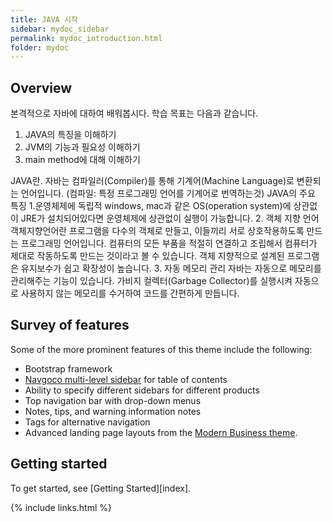 ```yaml
---
title: JAVA 시작
sidebar: mydoc_sidebar
permalink: mydoc_introduction.html
folder: mydoc
---
```


## Overview

본격적으로 자바에 대하여 배워봅시다.
학습 목표는 다음과 같습니다.
1. JAVA의 특징을 이해하기
2. JVM의 기능과 필요성 이해하기
3. main method에 대해 이해하기

JAVA란.
자바는 컴파일러(Compiler)를 통해 기계어(Machine Language)로 변환되는 언어입니다.
(컴파일: 특정 프로그래밍 언어를 기계어로 번역하는것)
JAVA의 주요 특징
1.운영체제에 독립적
windows, mac과 같은 OS(operation system)에 상관없이 JRE가 설치되어있다면 운영체제에 상관없이 실행이 가능합니다.
2. 객체 지향 언어
객체지향언어란 프로그램을 다수의 객체로 만들고, 이들끼리 서로 상호작용하도록 만드는 프로그래밍 언어입니다. 컴퓨터의 모든 부품을 적절히 연결하고 조립해서 컴퓨터가 제대로 작동하도록 만드는 것이라고 볼 수 있습니다.
객체 지향적으로 설계된 프로그램은 유지보수가 쉽고 확장성이 높습니다.
3. 자동 메모리 관리
자바는 자동으로 메모리를 관리해주는 기능이 있습니다. 가비지 컬렉터(Garbage Collector)를 실행시켜 자동으로 사용하지 않는 메모리를 수거하여 코드를 간편하게 만듭니다.

## Survey of features

Some of the more prominent features of this theme include the following:

* Bootstrap framework
* [Navgoco multi-level sidebar](http://www.komposta.net/article/navgoco) for table of contents
* Ability to specify different sidebars for different products
* Top navigation bar with drop-down menus
* Notes, tips, and warning information notes
* Tags for alternative navigation
* Advanced landing page layouts from the [Modern Business theme](http://startbootstrap.com/template-overviews/modern-business/).

## Getting started

To get started, see [Getting Started][index].

{% include links.html %}
